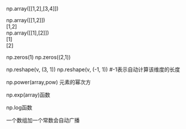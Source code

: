 np.array([[1,2],[3,4]])  

np.array([[1,2]])  
[1,2]  
np.array([[1],[2]])  
[1]  
[2]

np.zeros(1)
np.zeros((2,1))

np.reshape(v, (3, 1))
np.reshape(v, (-1, 1)) #-1表示自动计算该维度的长度

np.power(array,pow) 元素的幂次方

np.exp(array)函数

np.log函数

一个数组加一个常数会自动广播

